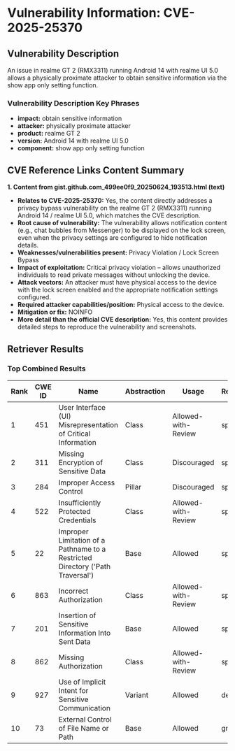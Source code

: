 # Vulnerability Information: CVE-2025-25370

## Vulnerability Description
An issue in realme GT 2 (RMX3311) running Android 14 with realme UI 5.0 allows a physically proximate attacker to obtain sensitive information via the show app only setting function.

### Vulnerability Description Key Phrases
- **impact:** obtain sensitive information
- **attacker:** physically proximate attacker
- **product:** realme GT 2
- **version:** Android 14 with realme UI 5.0
- **component:** show app only setting function

## CVE Reference Links Content Summary
**1. Content from gist.github.com_499ee0f9_20250624_193513.html (text)**

*   **Relates to CVE-2025-25370:** Yes, the content directly addresses a privacy bypass vulnerability on the realme GT 2 (RMX3311) running Android 14 / realme UI 5.0, which matches the CVE description.
*   **Root cause of vulnerability:** The vulnerability allows notification content (e.g., chat bubbles from Messenger) to be displayed on the lock screen, even when the privacy settings are configured to hide notification details.
*   **Weaknesses/vulnerabilities present:** Privacy Violation / Lock Screen Bypass
*   **Impact of exploitation:** Critical privacy violation – allows unauthorized individuals to read private messages without unlocking the device.
*   **Attack vectors:** An attacker must have physical access to the device with the lock screen enabled and the appropriate notification settings configured.
*   **Required attacker capabilities/position:** Physical access to the device.
*   **Mitigation or fix:** NOINFO
*   **More detail than the official CVE description:** Yes, this content provides detailed steps to reproduce the vulnerability and screenshots.

## Retriever Results

### Top Combined Results

| Rank | CWE ID | Name | Abstraction | Usage  | Retrievers | Individual Scores |
|------|--------|------|-------------|-------|------------|-------------------|
| 1 | 451 | User Interface (UI) Misrepresentation of Critical Information | Class | Allowed-with-Review | sparse | 0.051 |
| 2 | 311 | Missing Encryption of Sensitive Data | Class | Discouraged | sparse | 0.050 |
| 3 | 284 | Improper Access Control | Pillar | Discouraged | sparse | 0.048 |
| 4 | 522 | Insufficiently Protected Credentials | Class | Allowed-with-Review | sparse | 0.048 |
| 5 | 22 | Improper Limitation of a Pathname to a Restricted Directory ('Path Traversal') | Base | Allowed | sparse | 0.048 |
| 6 | 863 | Incorrect Authorization | Class | Allowed-with-Review | sparse | 0.047 |
| 7 | 201 | Insertion of Sensitive Information Into Sent Data | Base | Allowed | sparse | 0.047 |
| 8 | 862 | Missing Authorization | Class | Allowed-with-Review | sparse | 0.047 |
| 9 | 927 | Use of Implicit Intent for Sensitive Communication | Variant | Allowed | dense | 0.532 |
| 10 | 73 | External Control of File Name or Path | Base | Allowed | graph | 0.002 |

